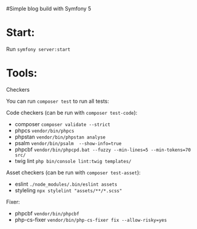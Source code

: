 #Simple blog build with Symfony 5

# Start:
Run ````symfony server:start```` 

# Tools:
Checkers 

You can run ```composer test``` to run all tests:

Code checkers (can be run with ```composer test-code```):
- composer ```composer validate --strict```
- phpcs ```vendor/bin/phpcs```
- phpstan ```vendor/bin/phpstan analyse```
- psalm ```vendor/bin/psalm  --show-info=true```
- phpcbf ```vendor/bin/phpcpd.bat --fuzzy --min-lines=5 --min-tokens=70 src/```
- twig lint ```php bin/console lint:twig templates/```


Asset checkers (can be run with ```composer test-asset```):
- eslint ```./node_modules/.bin/eslint assets```
- styleling ```npx stylelint "assets/**/*.scss"```

Fixer:
- phpcbf ```vendor/bin/phpcbf```
- php-cs-fixer ```vendor/bin/php-cs-fixer fix --allow-risky=yes```
